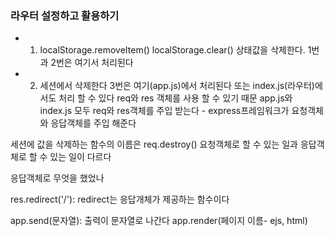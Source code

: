 ### 라우터 설정하고 활용하기

- 1. localStorage.removeItem()
     localStorage.clear()
     상태값을 삭제한다.
1번과 2번은 여기서 처리된다
- 2. 세션에서 삭제한다
3번은 여기(app.js)에서 처리된다
또는 index.js(라우터)에서도 처리 할 수 있다
req와 res 객체를 사용 할 수 있기 때문
app.js와 index.js 모두 req와 res객체를 주입 받는다 - express프레임워크가 요청객체와 응답객체를 주입 해준다

세션에 값을 삭제하는 함수의 이름은 req.destroy()
요청객체로 할 수 있는 일과 응답객체로 할 수 있는 일이 다르다

응답객체로 무엇을 했었나

res.redirect('/'): redirect는 응답개체가 제공하는 함수이다

app.send(문자열): 출력이 문자열로 나간다
app.render(페이지 이름- ejs, html)